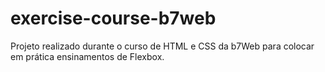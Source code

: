 # exercise-course-b7web
Projeto realizado durante o curso de HTML e CSS da b7Web para colocar em prática ensinamentos de Flexbox.
